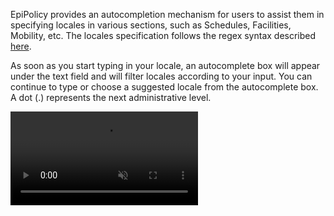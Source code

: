 
EpiPolicy provides an autocompletion mechanism for users to assist them in specifying locales in various sections, such as Schedules, Facilities, Mobility, etc. 
The locales specification follows the regex syntax described [here](regex_syntax). 

As soon as you start typing in your locale, an autocomplete box will appear under the text field and will filter locales according to your input. 
You can continue to type or choose a suggested locale from the autocomplete box.
A dot (.) represents the next administrative level.

<div class="tutorial-video-container" style="width: 50%;">
    <video class="tutorial-video" autoplay muted loop>
        <source src="assets/locales_autocomplete.m4v" type="video/mp4">
    </video>
</div>
